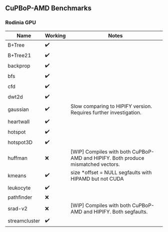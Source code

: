 ## CuPBoP-AMD Benchmarks

### Rodinia GPU

| Name | Working | Notes |
| ---- | ------- | ----- |
| B+Tree | :heavy_check_mark: ||
| B+Tree21 | :heavy_check_mark: ||
| backprop | :heavy_check_mark: ||
| bfs | :heavy_check_mark: ||
| cfd | :heavy_check_mark: ||
| dwt2d | :heavy_check_mark: ||
| gaussian | :heavy_check_mark: | Slow comparing to HIPIFY version. Requires further investigation. |
| heartwall | :heavy_check_mark: ||
| hotspot | :heavy_check_mark: ||
| hotspot3D | :heavy_check_mark: ||
| huffman | :x: | [WIP] Compiles with both CuPBoP-AMD and HIPIFY. Both produce mismatched vectors. |
| kmeans | :heavy_check_mark: | size *offset = NULL segfaults with HIPAMD but not CUDA |
| leukocyte | :heavy_check_mark: ||
| pathfinder | :x: ||
| srad-v2 | :x: | [WIP] Compiles with both CuPBoP-AMD and HIPIFY. Both segfaults. |
| streamcluster | :heavy_check_mark: ||
